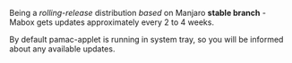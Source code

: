 Being a *rolling-release* distribution *based* on Manjaro **stable branch** - Mabox gets updates approximately every 2 to 4 weeks.

By default pamac-applet is running in system tray, so you will be informed about any available updates.